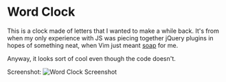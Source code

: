 # Word Clock

This is a clock made of letters that I wanted to make a while back. It's from
when my only experience with JS was piecing together jQuery plugins in hopes of
something neat, when Vim just meant
[soap](http://en.wikipedia.org/wiki/Vim_%28cleaning_product%29) for me. 

Anyway, it looks sort of cool even though the code doesn't.

Screenshot: ![Word Clock Screenshot](http://i.imgur.com/HszqD.png "Word Clock
Screenshot")
